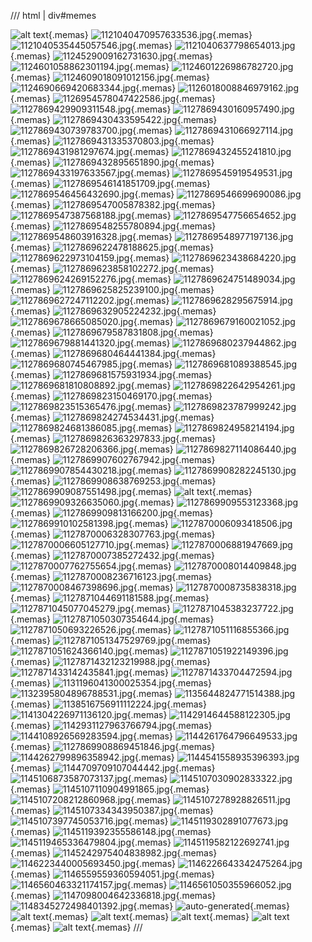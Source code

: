 /// html | div#memes

[need your memes]: https://i.imgur.com/UUD5NxY.png

![alt text](https://i.imgur.com/1exExzu.png){.memas}
![1121040470957633536.jpg](https://i.imgur.com/jnTo85c.jpeg){.memas}
![1121040535445057546.jpg](https://i.imgur.com/8thbJN4.jpeg){.memas}
![1121040637798654013.jpg](https://i.imgur.com/8PaLigZ.jpeg){.memas}
![1124529009162731630.jpg](https://i.imgur.com/Q7g74xF.jpeg){.memas}
![1124601058862301194.jpg](https://i.imgur.com/IiTx4NZ.jpeg){.memas}
![1124601226986782720.jpg](https://i.imgur.com/EswXIW1.jpeg){.memas}
![1124609018091012156.jpg](https://i.imgur.com/p6QVjjd.jpeg){.memas}
![1124690669420683344.jpg](https://i.imgur.com/DT8dJnu.jpeg){.memas}
![1126018008846979162.jpg](https://i.imgur.com/qwbuza2.jpeg){.memas}
![1126954578047422586.jpg](https://i.imgur.com/L1WcblP.jpeg){.memas}
![1127869429909311548.jpg](https://i.imgur.com/eP7dwtQ.jpeg){.memas}
![1127869430160957490.jpg](https://i.imgur.com/RNRn8uV.jpeg){.memas}
![1127869430433595422.jpg](https://i.imgur.com/MaMLRri.jpeg){.memas}
![1127869430739783700.jpg](https://i.imgur.com/Ral3NZg.jpeg){.memas}
![1127869431066927114.jpg](https://i.imgur.com/dDRAWj3.jpeg){.memas}
![1127869431335370803.jpg](https://i.imgur.com/Kwy0Fnh.jpeg){.memas}
![1127869431981297674.jpg](https://i.imgur.com/HAh33A4.jpeg){.memas}
![1127869432455241810.jpg](https://i.imgur.com/UZbyX62.jpeg){.memas}
![1127869432895651890.jpg](https://i.imgur.com/JKQ8pSW.jpeg){.memas}
![1127869433197633567.jpg](https://i.imgur.com/HoVzRXp.jpeg){.memas}
![1127869545919549531.jpg](https://i.imgur.com/7spnVrh.jpeg){.memas}
![1127869546141851709.jpg](https://i.imgur.com/saABBRK.jpeg){.memas}
![1127869546456432690.jpg](https://i.imgur.com/sU2e7lj.jpeg){.memas}
![1127869546699690086.jpg](https://i.imgur.com/HyUcfyg.jpeg){.memas}
![1127869547005878382.jpg](https://i.imgur.com/25Asq2D.jpeg){.memas}
![1127869547387568188.jpg](https://i.imgur.com/JCgsU5B.jpeg){.memas}
![1127869547756654652.jpg](https://i.imgur.com/mBh8Rph.jpeg){.memas}
![1127869548255780894.jpg](https://i.imgur.com/pQI2mDz.jpeg){.memas}
![1127869548603916328.jpg](https://i.imgur.com/5GYpK9b.jpeg){.memas}
![1127869548977197136.jpg](https://i.imgur.com/fK7rKix.jpeg){.memas}
![1127869622478188625.jpg](https://i.imgur.com/ZpZbLRf.jpeg){.memas}
![1127869622973104159.jpg](https://i.imgur.com/wjT9uyk.jpeg){.memas}
![1127869623438684220.jpg](https://i.imgur.com/UH4eBax.jpeg){.memas}
![1127869623858102272.jpg](https://i.imgur.com/JhDG2wI.jpeg){.memas}
![1127869624269152276.jpg](https://i.imgur.com/cyuY8f1.jpeg){.memas}
![1127869624751489034.jpg](https://i.imgur.com/H7YFxs1.jpeg){.memas}
![1127869625825239100.jpg](https://i.imgur.com/cNdLNa3.jpeg){.memas}
![1127869627247112202.jpg](https://i.imgur.com/DIAffQJ.jpeg){.memas}
![1127869628295675914.jpg](https://i.imgur.com/yBTcStV.jpeg){.memas}
![1127869632905224232.jpg](https://i.imgur.com/BAX34zH.jpeg){.memas}
![1127869678665085020.jpg](https://i.imgur.com/mhBjH5X.jpeg){.memas}
![1127869679160021052.jpg](https://i.imgur.com/A430740.jpeg){.memas}
![1127869679587831808.jpg](https://i.imgur.com/XHk9HZy.jpeg){.memas}
![1127869679881441320.jpg](https://i.imgur.com/H0p4btw.jpeg){.memas}
![1127869680237944862.jpg](https://i.imgur.com/NUKwidj.jpeg){.memas}
![1127869680464441384.jpg](https://i.imgur.com/4pPoGll.jpeg){.memas}
![1127869680745467985.jpg](https://i.imgur.com/Vy5MaT5.jpeg){.memas}
![1127869681089388545.jpg](https://i.imgur.com/qzbalMC.jpeg){.memas}
![1127869681575931934.jpg](https://i.imgur.com/KRS9Npw.jpeg){.memas}
![1127869681810808892.jpg](https://i.imgur.com/S66C6zI.jpeg){.memas}
![1127869822642954261.jpg](https://i.imgur.com/8g38FQW.jpeg){.memas}
![1127869823150469170.jpg](https://i.imgur.com/QEfK5fA.jpeg){.memas}
![1127869823515365476.jpg](https://i.imgur.com/3Mc0IsO.jpeg){.memas}
![1127869823787999242.jpg](https://i.imgur.com/wwaGr4D.jpeg){.memas}
![1127869824274534431.jpg](https://i.imgur.com/3APkj62.jpeg){.memas}
![1127869824681386085.jpg](https://i.imgur.com/bxqepVg.jpeg){.memas}
![1127869824958214194.jpg](https://i.imgur.com/pfsjQUm.jpeg){.memas}
![1127869826363297833.jpg](https://i.imgur.com/qKvplYD.jpeg){.memas}
![1127869826728206366.jpg](https://i.imgur.com/KYT7yaI.jpeg){.memas}
![1127869827114086440.jpg](https://i.imgur.com/0P7yasp.jpeg){.memas}
![1127869907602767942.jpg](https://i.imgur.com/E0PoYG1.jpeg){.memas}
![1127869907854430218.jpg](https://i.imgur.com/vrAkAXf.jpeg){.memas}
![1127869908282245130.jpg](https://i.imgur.com/FVLA3CW.jpeg){.memas}
![1127869908638769253.jpg](https://i.imgur.com/MpVYmjS.jpeg){.memas}
![1127869909087551498.jpg](https://i.imgur.com/JteX6Kf.jpeg){.memas}
![alt text](https://i.imgur.com/WzydHzv.png){.memas}
![1127869909326635060.jpg](https://i.imgur.com/Hgxkidt.jpeg){.memas}
![1127869909553123368.jpg](https://i.imgur.com/6eQpZCo.jpeg){.memas}
![1127869909813166200.jpg](https://i.imgur.com/LorkSeW.jpeg){.memas}
![1127869910102581398.jpg](https://i.imgur.com/rHBBeXy.jpeg){.memas}
![1127870006093418506.jpg](https://i.imgur.com/WNIT8Am.jpeg){.memas}
![1127870006328307763.jpg](https://i.imgur.com/dIqYxOm.jpeg){.memas}
![1127870006605127710.jpg](https://i.imgur.com/SOh5MnC.jpeg){.memas}
![1127870006881947669.jpg](https://i.imgur.com/lSjszfO.jpeg){.memas}
![1127870007385272432.jpg](https://i.imgur.com/dbL75hm.jpeg){.memas}
![1127870007762755654.jpg](https://i.imgur.com/xdGKoVU.jpeg){.memas}
![1127870008014409848.jpg](https://i.imgur.com/U4QSWlX.jpeg){.memas}
![1127870008236716123.jpg](https://i.imgur.com/gZjxLd1.jpeg){.memas}
![1127870008467398696.jpg](https://i.imgur.com/Rbvh3QS.jpeg){.memas}
![1127870008735838318.jpg](https://i.imgur.com/Pcs7wpI.jpeg){.memas}
![1127871044691181588.jpg](https://i.imgur.com/C0wPFBZ.jpeg){.memas}
![1127871045077045279.jpg](https://i.imgur.com/Hg5prFq.jpeg){.memas}
![1127871045383237722.jpg](https://i.imgur.com/GNg2Owk.jpeg){.memas}
![1127871050307354644.jpg](https://i.imgur.com/pAqpu7p.jpeg){.memas}
![1127871050693226526.jpg](https://i.imgur.com/IbUQ1Tz.jpeg){.memas}
![1127871051116855366.jpg](https://i.imgur.com/2znH01O.jpeg){.memas}
![1127871051347529769.jpg](https://i.imgur.com/ZBCXSv7.jpeg){.memas}
![1127871051624366140.jpg](https://i.imgur.com/i9YXVKt.jpeg){.memas}
![1127871051922149396.jpg](https://i.imgur.com/TQeuN9a.jpeg){.memas}
![1127871432123219988.jpg](https://i.imgur.com/vs7KD7R.jpeg){.memas}
![1127871433142435841.jpg](https://i.imgur.com/fZbkS7C.jpeg){.memas}
![1127871433704472594.jpg](https://i.imgur.com/5OAKF09.jpeg){.memas}
![1131196041300025354.jpg](https://i.imgur.com/U60BgBQ.jpeg){.memas}
![1132395804896788531.jpg](https://i.imgur.com/6OonLv1.jpeg){.memas}
![1135644824771514388.jpg](https://i.imgur.com/7jG9ACp.jpeg){.memas}
![1138516756911112224.jpg](https://i.imgur.com/xjD9kOR.jpeg){.memas}
![1141304226971136120.jpg](https://i.imgur.com/u5yE4If.jpeg){.memas}
![1142914644588122305.jpg](https://i.imgur.com/pLCftB7.jpeg){.memas}
![1142931127963766794.jpg](https://i.imgur.com/n9mfsE0.jpeg){.memas}
![1144108926569283594.jpg](https://i.imgur.com/UwbPG5F.jpeg){.memas}
![1144261764796649533.jpg](https://i.imgur.com/jnu8lLI.jpeg){.memas}
![1127869908869451846.jpg](https://i.imgur.com/cZgGth3.jpeg){.memas}
![1144262799896358942.jpg](https://i.imgur.com/k7H39Hz.jpeg){.memas}
![1144541558935396393.jpg](https://i.imgur.com/3qIDKUU.jpeg){.memas}
![1144709709107044442.jpg](https://i.imgur.com/9OsXIiQ.jpeg){.memas}
![1145106873587073137.jpg](https://i.imgur.com/EieN1Pa.jpeg){.memas}
![1145107030902833322.jpg](https://i.imgur.com/eMRCFr1.jpeg){.memas}
![1145107110904991865.jpg](https://i.imgur.com/q4WU5HS.jpeg){.memas}
![1145107208212860968.jpg](https://i.imgur.com/yOkhd71.jpeg){.memas}
![1145107278928826511.jpg](https://i.imgur.com/A1UW5L8.jpeg){.memas}
![1145107334343950387.jpg](https://i.imgur.com/xk57Z3T.jpeg){.memas}
![1145107397745053716.jpg](https://i.imgur.com/JGwxMI3.jpeg){.memas}
![1145119302891077673.jpg](https://i.imgur.com/cQtfCmr.jpeg){.memas}
![1145119392355586148.jpg](https://i.imgur.com/YihpKoC.jpeg){.memas}
![1145119465336479804.jpg](https://i.imgur.com/ZbqeuKg.jpeg){.memas}
![1145119582122692741.jpg](https://i.imgur.com/Pt8FXdf.jpeg){.memas}
![1145242975404838982.jpg](https://i.imgur.com/7pLzdSY.jpeg){.memas}
![1146223440005693450.jpg](https://i.imgur.com/oDsicPd.jpeg){.memas}
![1146226643342475264.jpg](https://i.imgur.com/YhxHiFP.jpeg){.memas}
![1146559559360594051.jpg](https://i.imgur.com/c7NXj9e.jpeg){.memas}
![1146560463321174157.jpg](https://i.imgur.com/q2yiUVC.jpeg){.memas}
![1146561050355966052.jpg](https://i.imgur.com/Wb8LBIr.jpeg){.memas}
![1147098004642336818.jpg](https://i.imgur.com/FSraEMZ.jpeg){.memas}
![1148345272498401392.jpg](https://i.imgur.com/oeNVBOG.jpeg){.memas}
![auto-generated](../assets/images/meme/76.jpg){.memas}
![alt text](https://i.imgur.com/RYeNdWn.jpeg){.memas}
![alt text](https://i.imgur.com/S903eny.png){.memas}
![alt text](https://i.imgur.com/864A7td.png){.memas}
![alt text](https://i.imgur.com/hcXDgki.jpeg){.memas}
![alt text](https://i.imgur.com/Av2OjVJ.png){.memas}
///
